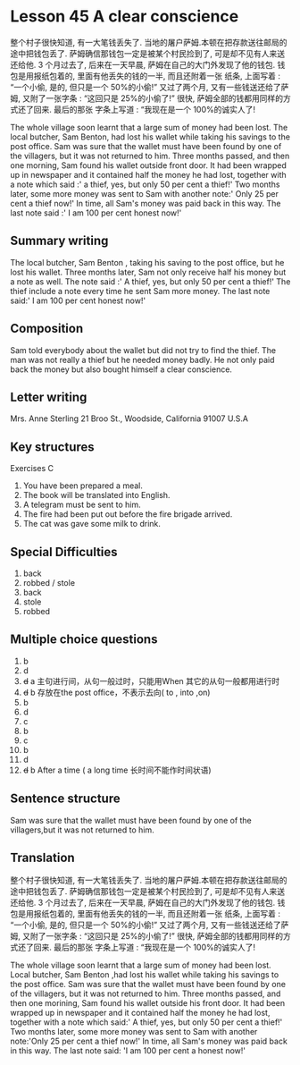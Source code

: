 # Lesson 45 A clear conscience

整个村子很快知道, 有一大笔钱丢失了. 当地的屠户萨姆.本顿在把存款送往邮局的途中把钱包丢了.
萨姆确信那钱包一定是被某个村民捡到了, 可是却不见有人来送还给他. 3 个月过去了, 后来在一天早晨,
萨姆在自己的大门外发现了他的钱包. 钱包是用报纸包着的, 里面有他丢失的钱的一半, 而且还附着一张
纸条, 上面写着 : “一个小偷, 是的, 但只是一个 50%的小偷!” 又过了两个月, 又有一些钱送还给了萨姆,
又附了一张字条 : “这回只是 25%的小偷了!” 很快, 萨姆全部的钱都用同样的方式还了回来. 最后的那张
字条上写道 : “我现在是一个 100%的诚实人了!

The whole village soon learnt that a large sum of money had been lost.
The local butcher, Sam Benton, had lost his wallet while taking his savings to the post office. Sam was sure that the wallet must have been found by one of the villagers, but it was not returned to him. Three months passed, and then one morning, Sam found his wallet outside front door. It had been wrapped up in newspaper and it contained half the money he had lost, together with a note which said :' a thief, yes, but only 50 per cent a thief!'  Two months later, some more money was sent to Sam with another note:' Only 25 per cent a thief now!' In time, all Sam's money was paid back in this way. The last note said :' I am 100 per cent honest now!'

## Summary writing

The local butcher, Sam Benton , taking his saving to the post office, but he lost his wallet.
Three months later, Sam  not only receive  half his money but a note as well.
The note said :' A thief, yes, but only 50 per cent a thief!'
The thief include a note every time he sent Sam more money.
The last note said:' I am 100 per cent honest now!'

## Composition

Sam told everybody about the wallet but did not try to find the thief.
The man was not really a thief but he needed money badly.
He not only paid back the money but also bought himself a clear conscience.

## Letter writing

Mrs. Anne Sterling
21 Broo St.,
Woodside,
California 91007
U.S.A

## Key  structures

Exercises C

1. You have been prepared a meal.
2. The book will be translated into English.
3. A telegram must be sent to him.
4. The fire had been put out before the fire brigade arrived.
5. The cat was gave some milk to drink.

## Special Difficulties

1. back
2. robbed  / stole
3. back
4. stole
5. robbed

## Multiple choice questions

1. b
2. d
3. ~~d~~ a 主句进行间，从句一般过时，只能用When  其它的从句一般都用进行时
4. ~~d~~ b 存放在the post office，不表示去向( to , into ,on)
5. b
6. d
7. c
8. b
9. c
10. b
11. d
12. ~~d~~ b After a time   ( a long time 长时间不能作时间状语)

## Sentence structure

Sam was sure that the wallet must have been found by one of the villagers,but it was not returned to him.

## Translation

整个村子很快知道, 有一大笔钱丢失了. 当地的屠户萨姆.本顿在把存款送往邮局的途中把钱包丢了.
萨姆确信那钱包一定是被某个村民捡到了, 可是却不见有人来送还给他. 3 个月过去了, 后来在一天早晨,
萨姆在自己的大门外发现了他的钱包. 钱包是用报纸包着的, 里面有他丢失的钱的一半, 而且还附着一张
纸条, 上面写着 : “一个小偷, 是的, 但只是一个 50%的小偷!” 又过了两个月, 又有一些钱送还给了萨姆,
又附了一张字条 : “这回只是 25%的小偷了!” 很快, 萨姆全部的钱都用同样的方式还了回来. 最后的那张
字条上写道 : “我现在是一个 100%的诚实人了!

The whole village soon learnt that a large sum of money had been lost.
Local butcher, Sam Benton ,had  lost his wallet while taking his savings to the post office.
Sam was sure that the wallet must have been found by one of the villagers, but it was not returned to him.
Three months passed, and then one morining, Sam found his wallet outside his front door.
It had been wrapped up in newspaper and it contained half the money he had lost, together with a note which said:' A thief, yes, but only 50 per cent a thief!' Two months later, some more money was sent to Sam with another note:'Only 25 per cent a thief now!' In time, all Sam's money was paid back in this way. The last note said: 'I am 100 per cent a honest now!'
